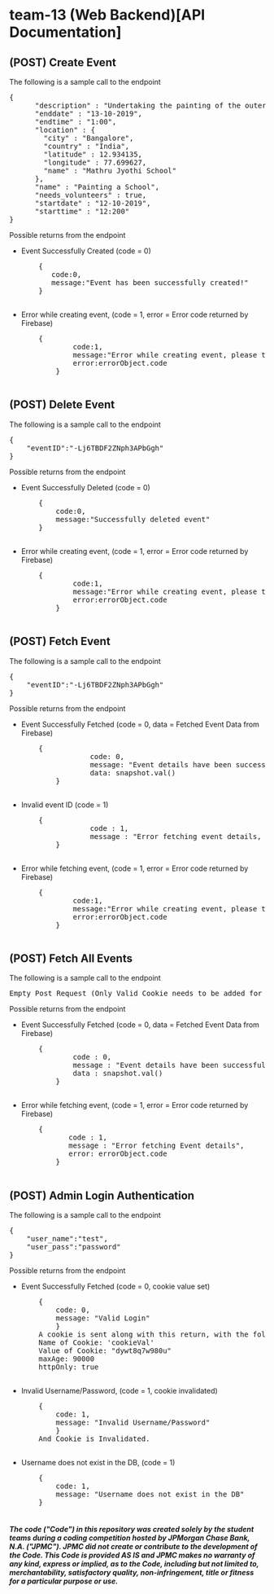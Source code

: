 # team-13 (Web Backend)[API Documentation]

<h2>(POST) Create Event</h2>
<p>The following is a sample call to the endpoint</p>
<pre>
{
      "description" : "Undertaking the painting of the outer school walls",
      "enddate" : "13-10-2019",
      "endtime" : "1:00",
      "location" : {
        "city" : "Bangalore",
        "country" : "India",
        "latitude" : 12.934135,
        "longitude" : 77.699627,
        "name" : "Mathru Jyothi School"
      },
      "name" : "Painting a School",
      "needs_volunteers" : true,
      "startdate" : "12-10-2019",
      "starttime" : "12:200"
}
</pre>
<p>Possible returns from the endpoint</p>
<ul>
	<li>Event Successfully Created (code = 0)
	<pre>
	{
	   code:0,
	   message:"Event has been successfully created!"
	}
	</pre>
	</li>
	<li>Error while creating event, (code = 1, error = Error code returned by Firebase)
	<pre>
	{
            code:1,
            message:"Error while creating event, please try again",
            error:errorObject.code
        }
	</pre>
	</li>
</ul>

<h2>(POST) Delete Event</h2>
<p>The following is a sample call to the endpoint</p>
<pre>
{
	"eventID":"-Lj6TBDF2ZNph3APbGgh"
}
</pre>

<p>Possible returns from the endpoint</p>
<ul>
	<li>Event Successfully Deleted (code = 0)
	<pre>
	{
		code:0,
		message:"Successfully deleted event"
	}
	</pre>
	</li>
	<li>Error while creating event, (code = 1, error = Error code returned by Firebase)
	<pre>
	{
            code:1,
            message:"Error while creating event, please try again",
            error:errorObject.code
        }
	</pre>
	</li>
</ul>

<h2>(POST) Fetch Event</h2>
<p>The following is a sample call to the endpoint</p>
<pre>
{
	"eventID":"-Lj6TBDF2ZNph3APbGgh"
}
</pre>

<p>Possible returns from the endpoint</p>
<ul>
	<li>Event Successfully Fetched (code = 0, data = Fetched Event Data from Firebase)
	<pre>
	{
                code: 0,
                message: "Event details have been successfully fetched",
                data: snapshot.val()
        }
	</pre>
	</li>
	<li>Invalid event ID (code = 1)
	<pre>
	{
                code : 1,
                message : "Error fetching event details, please check event ID"
        }
	</pre>
	</li>
	<li>Error while fetching event, (code = 1, error = Error code returned by Firebase)
	<pre>
	{
            code:1,
            message:"Error while creating event, please try again",
            error:errorObject.code
        }
	</pre>
	</li>
</ul>

<h2>(POST) Fetch All Events</h2>
<p>The following is a sample call to the endpoint</p>
<pre>
Empty Post Request (Only Valid Cookie needs to be added for auth)
</pre>

<p>Possible returns from the endpoint</p>
<ul>
	<li>Event Successfully Fetched (code = 0, data = Fetched Event Data from Firebase)
	<pre>
	{
            code : 0,
            message : "Event details have been successfully fetched",
            data : snapshot.val()
        }
	</pre>
	</li>
	<li>Error while fetching event, (code = 1, error = Error code returned by Firebase)
	<pre>
	{
           code : 1,
           message : "Error fetching Event details", 
           error: errorObject.code
        }
	</pre>
	</li>
</ul>

<h2>(POST) Admin Login Authentication</h2>
<p>The following is a sample call to the endpoint</p>
<pre>
{
	"user_name":"test",
	"user_pass":"password"
}
</pre>

<p>Possible returns from the endpoint</p>
<ul>
	<li>Event Successfully Fetched (code = 0, cookie value set)
	<pre>
	{
	    code: 0,
	    message: "Valid Login"
        }
	A cookie is sent along with this return, with the following parameters:
	Name of Cookie: 'cookieVal'
	Value of Cookie: "dywt8q7w980u"
	maxAge: 90000
	httpOnly: true
	</pre>
	</li>
	<li>Invalid Username/Password, (code = 1, cookie invalidated)
	<pre>
	{
	    code: 1,
	    message: "Invalid Username/Password"
        }
	And Cookie is Invalidated.
	</pre>
	</li>
	<li>Username does not exist in the DB, (code = 1)
	<pre>
	{
	    code: 1,
	    message: "Username does not exist in the DB"
	}
	</pre>
	</li>
</ul>



##### The code ("Code") in this repository was created solely by the student teams during a coding competition hosted by JPMorgan Chase Bank, N.A. ("JPMC").						JPMC did not create or contribute to the development of the Code.  This Code is provided AS IS and JPMC makes no warranty of any kind, express or implied, as to the Code,						including but not limited to, merchantability, satisfactory quality, non-infringement, title or fitness for a particular purpose or use.